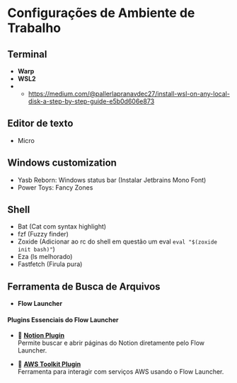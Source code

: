 # Configurações de Ambiente de Trabalho

## Terminal
- **Warp**  
- **WSL2**
- - https://medium.com/@pallerlapranavdec27/install-wsl-on-any-local-disk-a-step-by-step-guide-e5b0d606e873

## Editor de texto
- Micro

## Windows customization
- Yasb Reborn: Windows status bar (Instalar Jetbrains Mono Font)
- Power Toys: Fancy Zones 

## Shell
- Bat (Cat com syntax highlight)
- fzf (Fuzzy finder)
- Zoxide (Adicionar ao rc do shell em questão um eval `eval "$(zoxide init bash)"`)
- Eza (ls melhorado)
- Fastfetch (Firula pura)

## Ferramenta de Busca de Arquivos
- **Flow Launcher**

#### Plugins Essenciais do Flow Launcher
- 🔗 [**Notion Plugin**](https://github.com/AminSallah/Flow.Launcher.Plugin.Notion)  
  Permite buscar e abrir páginas do Notion diretamente pelo Flow Launcher.

- 🔗 [**AWS Toolkit Plugin**](https://github.com/mjtimblin/Flow.Launcher.Plugin.AwsToolkit)  
  Ferramenta para interagir com serviços AWS usando o Flow Launcher.
